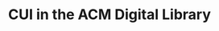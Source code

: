 ---
title: CUI in the ACM Digital Library
description: The Conversational User Interfaces conference in the ACM Digital Library.

lastmod: page

layout: redirect
target: https://dl.acm.org/conference/cui

menus:
  conferences:
    title: ACM Digital Library
    weight: 5
    sep_before: true
---